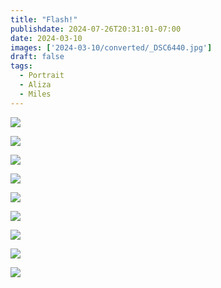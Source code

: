 ```yaml
---
title: "Flash!"
publishdate: 2024-07-26T20:31:01-07:00
date: 2024-03-10
images: ['2024-03-10/converted/_DSC6440.jpg']
draft: false
tags:
  - Portrait
  - Aliza
  - Miles
---
```


![](2024-03-10/converted/_DSC6432.jpg)

![](2024-03-10/converted/_DSC6440.jpg)

![](2024-03-10/converted/_DSC6445.jpg)

![](2024-03-10/converted/_DSC6448.jpg)

![](2024-03-10/converted/_DSC6451.jpg)

![](2024-03-10/converted/_DSC6461.jpg)

![](2024-03-10/converted/_DSC6470.jpg)

![](2024-03-10/converted/_DSC6488.jpg)

![](2024-03-10/converted/_DSC6525.jpg)